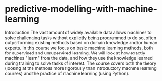 # predictive-modelling-with-machine-learning

Introduction
The vast amount of widely available data allows machines to solve challenging tasks without explicitly being programmed to do so, often outperforming existing methods based on domain knowledge and/or human experts.
In this course we focus on basic machine learning methods, both for supervised and unsupervised learning. We will look at how exactly machines "learn" from the data, and how they use the knowledge learned during training to solve tasks of interest.
The course covers both the theory (looking at the methods more rigorously than introductory machine learning courses) and the practice of machine learning (using Python).
